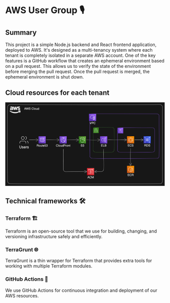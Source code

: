 # AWS User Group 🎙️

## Summary

This project is a simple Node.js backend and React frontend application, deployed to AWS. It's designed as a multi-tenancy system where each tenant is completely isolated in a separate AWS account. One of the key features is a GitHub workflow that creates an ephemeral environment based on a pull request. This allows us to verify the state of the environment before merging the pull request. Once the pull request is merged, the ephemeral environment is shut down.

## Cloud resources for each tenant

![AWS Cloud Resources Diagram](./docs/aws-cloud-resources.svg)

## Technical frameworks 🛠️

### Terraform 🏗️

Terraform is an open-source tool that we use for building, changing, and versioning infrastructure safely and efficiently.

### TerraGrunt 🌐

TerraGrunt is a thin wrapper for Terraform that provides extra tools for working with multiple Terraform modules.

### GitHub Actions 🔄

We use GitHub Actions for continuous integration and deployment of our AWS resources.
